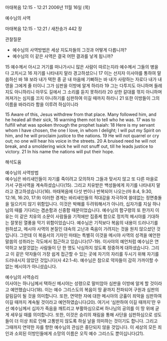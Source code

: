 마태복음 12:15 - 12:21 
2006년 11월 16일 (목)

예수님의 사역



마태복음 12:15 - 12:21 / 새찬송가 442 장


관찰질문
- 예수님의 사역방법은 세상 지도자들의 그것과 어떻게 다릅니까?
- 예수님의 이 같은 사역은 결국 어떤 결과를 낳게 됩니까?

15 예수께서 아시고 거기를 떠나가시니 많은 사람이 따르는지라 예수께서 그들의 병을 다 고치시고 16 자기를 나타내지 말라 경고하셨으니 17 이는 선지자 이사야를 통하여 말씀하신 바 18 보라 내가 택한 종 곧 내 마음에 기뻐하는 바 내가 사랑하는 자로다 내가 내 영을 그에게 줄 터이니 그가 심판을 이방에 알게 하리라 19 그는 다투지도 아니하며 들레지도 아니하리니 아무도 길에서 그 소리를 듣지 못하리라 20 상한 갈대를 꺾지 아니하며 꺼져가는 심지를 끄지 아니하기를 심판하여 이길 때까지 하리니 21 또한 이방들이 그의 이름을 바라리라 함을 이루려 하심이니라  

15  Aware of this, Jesus withdrew from that place. Many followed him, and he healed all their sick, 16  warning them not to tell who he was. 17  was to fulfill what was spoken through the prophet Isaiah: 18  Here is my servant whom I have chosen, the one I love, in whom I delight; I will put my Spirit on him, and he will proclaim justice to the nations. 19  He will not quarrel or cry out; no one will hear his voice in the streets. 20  A bruised reed he will not break, and a smoldering wick he will not snuff out, till he leads justice to victory. 21  In his name the nations will put their hope.

해석도움





예수님의 사역방법  
예수님은 바리새인들이 자기를 죽이려고 모의하자 그들과 맞서지 않고 또 다른 마을로 가서 구원사역을 계속하셨습니다(15). 그리고 치유받은 백성들에게 자기를 나타내지 말라고 경고하셨습니다(16). 마태복음에 다섯 번이나 반복되어 나오는(마 8:4, 9:30, 12:16, 16:20, 17:9) 이러한 경계는 바리새인들의 적대감을 자극하여 쓸데없는 정면충돌을 일으키지 않기 위함입니다. 이것은 박해를 두려워해서가 아니라, 십자가를 지실 하나님의 때를 기다리는 겸손함과 신중함 때문이었습니다. 예수님의 함구령의 또 한가지 이유는 이 같은 치유의 소문이 사람들을 기적에만 집중케 함으로 정치적 메시야를 기대하는 잘못된 열풍을 막기 위함이었습니다. 예수님은 기적보다 복음의 내용이 드러나기를 원하셨고, 메시야 사역의 본질인 대속의 고난과 죽음이 가려지는 것을 원치 않으셨던 것입니다. 그런데 이 복음서의 기자인 마태는 특별히 이것을 메시야 사역의 성격을 예언한 말씀의 성취라는 각도에서 접근하고 있습니다(17-19). 이사야의 예언처럼 예수님은 연약하고 보잘것없는 사람들이 단 한 명도 낙심하지 않도록 정중하게 대하셨습니다. 그리고 이 같은 약자들이 가장 쉽게 접근할 수 있는 곳에 자기의 자리를 두시기 위해 자기를 드러내시지 않았던 것입니다(사 42:1-4). 예수님은 참으로 약자들이 감히 가까이할 수 없는 메시야가 아니셨습니다.  

예수님의 사역승리  
이사야는 하나님께서 택하신 메시야는 성령으로 말미암아 심판을 이방에 알게 할 것이라고 예언했습니다(18). 이는 예수 그리스도의 복음이 땅 끝까지 전파되어 구원과 심판의 갈림길이 될 것을 의미합니다. 또한, 연약한 자에 대한 메시야의 긍휼이 죄악을 심판하여 이길 때까지 계속될 것이라고 예언하였습니다(20). 여기서 ‘심판하여 이길 때까지’란 우선 예수님께서 십자가 죽음을 깨트리고 부활하심으로써 하나님의 공의를 이 땅 위에 굳게 세우실 때를 의미합니다. 또한, 이것은 승리의 재림을 통해 사단을 심판하심으로 성도들이 더 이상 죄로 인해 고통받지 않도록 하실 날을 의미하는 것이기도 합니다. 그리고 그때까지 연약한 자를 향한 예수님의 관심은 중단되지 않을 것입니다. 이 세상의 모든 죄인과 소외된 이방인들에게 소망의 이름은 오직 예수 그리스도 뿐이십니다(21).